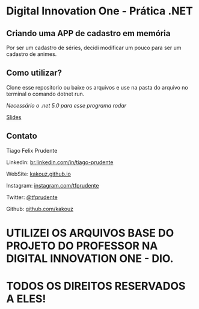 # Digital Innovation One - Prática .NET

## Criando uma APP de cadastro em memória

Por ser um cadastro de séries, decidi modificar um pouco para ser um cadastro de animes.

## Como utilizar?
Clone esse repositorio ou baixe os arquivos e use na pasta do arquivo no terminal o comando dotnet run.

*Necessário o .net 5.0 para esse programa rodar*

[Slides](dio-dotnet-poo-lab-2.pdf)

## Contato

Tiago Felix Prudente

Linkedin:  [br.linkedin.com/in/tiago-prudente](http://br.linkedin.com/in/tiago-prudente)

WebSite:  [kakouz.github.io](https://kakouz.github.io)

Instagram:  [instagram.com/tfprudente](https://instagram.com/tfprudente)

Twitter:  [@tfprudente](https://twitter.com/tfprudente)

Github:  [github.com/kakouz](https://github.com/kakouz)

# UTILIZEI OS ARQUIVOS BASE DO PROJETO DO PROFESSOR NA DIGITAL INNOVATION ONE - DIO.
# TODOS OS DIREITOS RESERVADOS A ELES!
